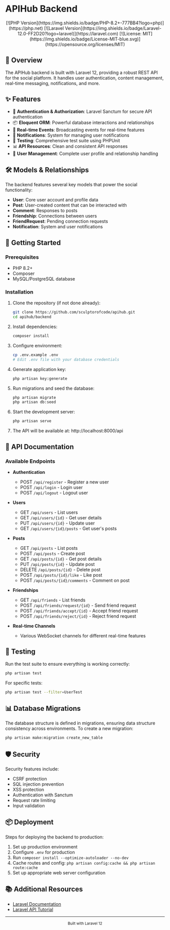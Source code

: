 # APIHub Backend

<div align="center">
  [![PHP Version](https://img.shields.io/badge/PHP-8.2+-777BB4?logo=php)](https://php.net)
  [![Laravel Version](https://img.shields.io/badge/Laravel-12.0-FF2D20?logo=laravel)](https://laravel.com)
  [![License: MIT](https://img.shields.io/badge/License-MIT-blue.svg)](https://opensource.org/licenses/MIT)
</div>

## 🌟 Overview

The APIHub backend is built with Laravel 12, providing a robust REST API for the social platform. It handles user authentication, content management, real-time messaging, notifications, and more.

## ✨ Features

- 🔐 **Authentication & Authorization**: Laravel Sanctum for secure API authentication
- 📦 **Eloquent ORM**: Powerful database interactions and relationships
- 📡 **Real-time Events**: Broadcasting events for real-time features
- 🔔 **Notifications**: System for managing user notifications
- 🧪 **Testing**: Comprehensive test suite using PHPUnit
- 📊 **API Resources**: Clean and consistent API responses
- 👥 **User Management**: Complete user profile and relationship handling

## 🛠️ Models & Relationships

The backend features several key models that power the social functionality:

- **User**: Core user account and profile data
- **Post**: User-created content that can be interacted with
- **Comment**: Responses to posts
- **Friendship**: Connections between users
- **FriendRequest**: Pending connection requests
- **Notification**: System and user notifications

## 🚀 Getting Started

### Prerequisites

- PHP 8.2+
- Composer
- MySQL/PostgreSQL database

### Installation

1. Clone the repository (if not done already):
   ```bash
   git clone https://github.com/sculptorofcode/apihub.git
   cd apihub/backend
   ```

2. Install dependencies:
   ```bash
   composer install
   ```

3. Configure environment:
   ```bash
   cp .env.example .env
   # Edit .env file with your database credentials
   ```

4. Generate application key:
   ```bash
   php artisan key:generate
   ```

5. Run migrations and seed the database:
   ```bash
   php artisan migrate
   php artisan db:seed
   ```

6. Start the development server:
   ```bash
   php artisan serve
   ```

7. The API will be available at: http://localhost:8000/api

## 📝 API Documentation

### Available Endpoints

- **Authentication**
  - POST `/api/register` - Register a new user
  - POST `/api/login` - Login user
  - POST `/api/logout` - Logout user

- **Users**
  - GET `/api/users` - List users
  - GET `/api/users/{id}` - Get user details
  - PUT `/api/users/{id}` - Update user
  - GET `/api/users/{id}/posts` - Get user's posts

- **Posts**
  - GET `/api/posts` - List posts
  - POST `/api/posts` - Create post
  - GET `/api/posts/{id}` - Get post details
  - PUT `/api/posts/{id}` - Update post
  - DELETE `/api/posts/{id}` - Delete post
  - POST `/api/posts/{id}/like` - Like post
  - POST `/api/posts/{id}/comments` - Comment on post

- **Friendships**
  - GET `/api/friends` - List friends
  - POST `/api/friends/request/{id}` - Send friend request
  - POST `/api/friends/accept/{id}` - Accept friend request
  - POST `/api/friends/reject/{id}` - Reject friend request

- **Real-time Channels**
  - Various WebSocket channels for different real-time features

## 🧪 Testing

Run the test suite to ensure everything is working correctly:

```bash
php artisan test
```

For specific tests:

```bash
php artisan test --filter=UserTest
```

## 📊 Database Migrations

The database structure is defined in migrations, ensuring data structure consistency across environments. To create a new migration:

```bash
php artisan make:migration create_new_table
```

## 🛡️ Security

Security features include:

- CSRF protection
- SQL injection prevention
- XSS protection
- Authentication with Sanctum
- Request rate limiting
- Input validation

## 📦 Deployment

Steps for deploying the backend to production:

1. Set up production environment
2. Configure `.env` for production
3. Run `composer install --optimize-autoloader --no-dev`
4. Cache routes and config: `php artisan config:cache && php artisan route:cache`
5. Set up appropriate web server configuration

## 📚 Additional Resources

- [Laravel Documentation](https://laravel.com/docs)
- [Laravel API Tutorial](https://laravel.com/docs/10.x/sanctum)

---

<div align="center">
  <sub>Built with Laravel 12</sub>
</div>
